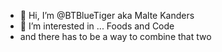 - 👋 Hi, I’m @BTBlueTiger aka Malte Kanders
- 👀 I’m interested in ... Foods and Code
- and there has to be a way to combine that two
